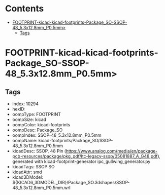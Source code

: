 



Contents
========

* [FOOTPRINT-kicad-kicad-footprints-Package_SO-SSOP-48_5.3x12.8mm_P0.5mm>](#footprint-kicad-kicad-footprints-package_so-ssop-48_53x128mm_p05mm)
	* [Tags](#tags)

# FOOTPRINT-kicad-kicad-footprints-Package_SO-SSOP-48_5.3x12.8mm_P0.5mm>

## Tags

- index: 10294
- hexID: 
- oompType: FOOTPRINT
- oompSize: kicad
- oompColor: kicad-footprints
- oompDesc: Package_SO
- oompIndex: SSOP-48_5.3x12.8mm_P0.5mm
- oompName: kicad-footprints/Package_SO/SSOP-48_5.3x12.8mm_P0.5mm
- kicadDesc: SSOP, 48 Pin (https://www.analog.com/media/en/package-pcb-resources/package/pkg_pdf/ltc-legacy-ssop/05081887_A_G48.pdf), generated with kicad-footprint-generator ipc_gullwing_generator.py
- kicadTags: SSOP SO
- kicadAttr: smd
- kicad3DModel: ${KICAD6_3DMODEL_DIR}/Package_SO.3dshapes/SSOP-48_5.3x12.8mm_P0.5mm.wrl
